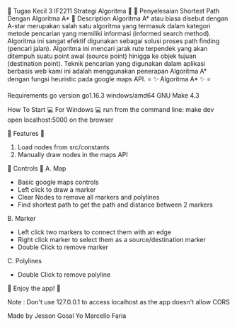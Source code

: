 💫 Tugas Kecil 3 IF2211 Strategi Algoritma 💫
💫 Penyelesaian Shortest Path Dengan Algoritma A* 💫
Description
Algoritma A* atau biasa disebut dengan A-star merupakan salah satu algoritma yang termasuk dalam kategori
metode pencarian yang memiliki informasi (informed search method). Algoritma ini sangat efektif digunakan
sebagai solusi proses path finding (pencari jalan). Algoritma ini mencari jarak rute terpendek yang
akan ditempuh suatu point awal (source point) hinigga ke objek tujuan  (destination point). Teknik pencarian yang
digunakan dalam aplikasi berbasis web kami ini adalah menggunakan penerapan Algoritma A* dengan fungsi heuristic pada google maps API. ⭐️ ✨ Algoritma A* ✨ ⭐️

Requirements
go version go1.16.3 windows/amd64
GNU Make 4.3

How To Start
💻 For Windows 💻
run from the command line:
make dev
open localhost:5000 on the browser

💫 Features 💫
1. Load nodes from src/constants
2. Manually draw nodes in the maps API

💫 Controls 💫
A. Map
<ul>
    <li>Basic google maps controls</li>
    <li>Left click to draw a marker</li>
    <li>Clear Nodes to remove all markers and polylines</li>
    <li>Find shortest path to get the path and distance between 2 markers</li>
</ul>
B. Marker
<ul>
    <li>Left click two markers to connect them with an edge</li>
    <li>Right click marker to select them as a source/destination marker</li>
    <li>Double Click to remove marker</li>
</ul>
C. Polylines
<ul>
    <li>Double Click to remove polyline</li>
</ul>

🖤 Enjoy the app! 🖤

Note :
Don't use 127.0.0.1 to access localhost as the app doesn't allow CORS

Made by
Jesson Gosal Yo
Marcello Faria